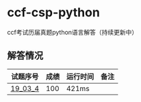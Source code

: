 # ccf-csp-python
ccf考试历届真题python语言解答（持续更新中）
## 解答情况
| 试题序号                        | 成绩 | 运行时间 | 备注 |
| ------------------------------- | ---- | -------- | ---- |
| [19_03_4](./19_03_4/19_03_4.py) | 100  | 421ms    |      |
